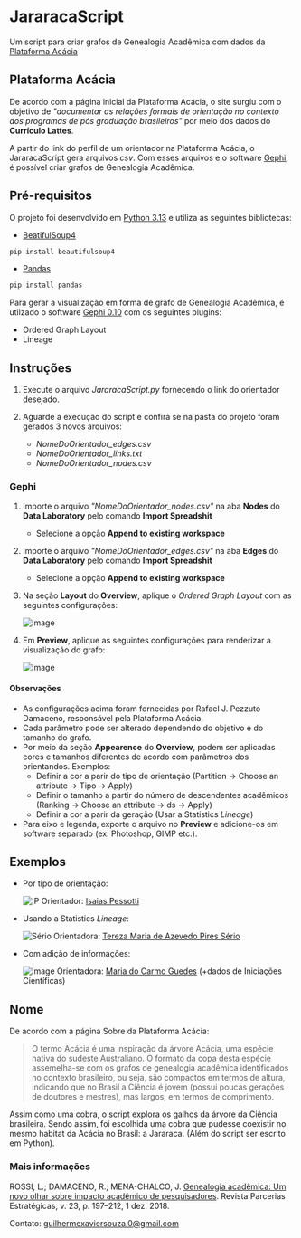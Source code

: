 # JararacaScript
Um script para criar grafos de Genealogia Acadêmica com dados da [Plataforma Acácia](https://plataforma-acacia.org/)

## Plataforma Acácia
De acordo com a página inicial da Plataforma Acácia, o site surgiu com o objetivo de _"documentar as relações formais de orientação no contexto dos programas de pós graduação brasileiros"_ por meio dos dados do **Currículo Lattes**. 

A partir do link do perfil de um orientador na Plataforma Acácia, o JararacaScript gera arquivos _csv_. Com esses arquivos e o software [Gephi](https://gephi.org/), é possível criar grafos de Genealogia Acadêmica.


## Pré-requisitos
O projeto foi desenvolvido em [Python 3.13](https://www.python.org/) e utiliza as seguintes bibliotecas:
* [BeatifulSoup4](https://www.crummy.com/software/BeautifulSoup/bs4/doc/#)
```bash
pip install beautifulsoup4
```
* [Pandas](https://pandas.pydata.org/)
```bash
pip install pandas
```

Para gerar a visualização em forma de grafo de Genealogia Acadêmica, é utilzado o software [Gephi 0.10](https://gephi.org/) com os seguintes plugins:
* Ordered Graph Layout
* Lineage

## Instruções
1. Execute o arquivo _JararacaScript.py_ fornecendo o link do orientador desejado.

2. Aguarde a execução do script e confira se na pasta do projeto foram gerados 3 novos arquivos:
   * _NomeDoOrientador_edges.csv_
   * _NomeDoOrientador_links.txt_
   * _NomeDoOrientador_nodes.csv_

### Gephi
1. Importe o arquivo _"NomeDoOrientador_nodes.csv"_ na aba **Nodes** do **Data Laboratory** pelo comando **Import Spreadshit**
	* Selecione a opção **Append to existing workspace**

2. Importe o arquivo _"NomeDoOrientador_edges.csv"_ na aba **Edges** do **Data Laboratory** pelo comando **Import Spreadshit**
	* Selecione a opção **Append to existing workspace**

3. Na seção **Layout** do **Overview**, aplique o _Ordered Graph Layout_ com as seguintes configurações:

	![image](https://github.com/user-attachments/assets/d9264dd1-b36e-4f73-8b4d-3544fd8dab0c)

4. Em **Preview**, aplique as seguintes configurações para renderizar a visualização do grafo:

	![image](https://github.com/user-attachments/assets/d05d9a1e-725e-45a4-a3af-79c3fa9d882e)


#### Observações
* As configurações acima foram fornecidas por Rafael J. Pezzuto Damaceno, responsável pela Plataforma Acácia.
* Cada parâmetro pode ser alterado dependendo do objetivo e do tamanho do grafo.
* Por meio da seção **Appearence** do **Overview**, podem ser aplicadas cores e tamanhos diferentes de acordo com parâmetros dos orientandos. Exemplos:
	* Definir a cor a parir do tipo de orientação (Partition → Choose an attribute → Tipo → Apply)
 	* Definir o tamanho a partir do número de descendentes acadêmicos (Ranking → Choose an attribute → ds → Apply)
	* Definir a cor a parir da geração (Usar a Statistics _Lineage_)
 * Para eixo e legenda, exporte o arquivo no **Preview** e adicione-os em software separado (ex. Photoshop, GIMP etc.).

## Exemplos
* Por tipo de orientação:

	![IP](https://github.com/user-attachments/assets/e7d02652-56c2-4560-8b32-0311e64c23a3)
	Orientador: [Isaias Pessotti](https://plataforma-acacia.org/profile/isaias-pessotti/)
  	
* Usando a Statistics _Lineage_:

	![Sério](https://github.com/user-attachments/assets/d7a298f7-a1ad-4eed-a764-a6c865d38f41)
	Orientadora: [Tereza Maria de Azevedo Pires Sério](https://plataforma-acacia.org/profile/tereza-maria-de-azevedo-pires-serio/)

* Com adição de informações:

	![image](https://github.com/user-attachments/assets/74e85038-0f94-4135-98f6-64da1728238c)
	Orientadora: [Maria do Carmo Guedes](https://plataforma-acacia.org/profile/maria-do-carmo-guedes/) (+dados de Iniciações Científicas)
 	

## Nome
De acordo com a página Sobre da Plataforma Acácia:
> O termo Acácia é uma inspiração da árvore Acácia, uma espécie nativa do sudeste Australiano. O formato da copa desta espécie assemelha-se com os grafos de genealogia acadêmica identificados no contexto brasileiro, ou seja, são compactos em termos de altura, indicando que no Brasil a Ciência é jovem (possui poucas gerações de doutores e mestres), mas largos, em termos de comprimento.

Assim como uma cobra, o script explora os galhos da árvore da Ciência brasileira. Sendo assim, foi escolhida uma cobra que pudesse coexistir no mesmo habitat da Acácia no Brasil: a Jararaca. (Além do script ser escrito em Python).

### Mais informações
ROSSI, L.; DAMACENO, R.; MENA-CHALCO, J. [Genealogia acadêmica: Um novo olhar sobre impacto acadêmico de pesquisadores](https://www.cgee.org.br/documents/10195/3952601/184920.pdf). Revista Parcerias Estratégicas, v. 23, p. 197–212, 1 dez. 2018.

Contato: guilhermexaviersouza.0@gmail.com

